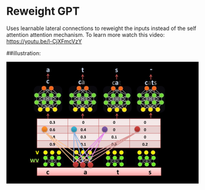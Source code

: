 # Reweight GPT
Uses learnable lateral connections to reweight the inputs instead of the self attention attention mechanism.
To learn more watch this video:
https://youtu.be/l-CjXFmcVzY

##illustration:

![](data/reweight_image.JPG)
